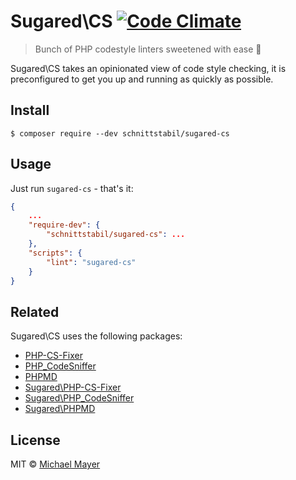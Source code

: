 # Sugared\CS [![Code Climate](https://codeclimate.com/github/schnittstabil/sugared-cs/badges/gpa.svg)](https://codeclimate.com/github/schnittstabil/sugared-cs)

> Bunch of PHP codestyle linters sweetened with ease :cherries:

Sugared\CS takes an opinionated view of code style checking, it is preconfigured to get you up and running as quickly as possible.

## Install

```
$ composer require --dev schnittstabil/sugared-cs
```

## Usage

Just run `sugared-cs` - that's it:

```json
{
    ...
    "require-dev": {
        "schnittstabil/sugared-cs": ...
    },
    "scripts": {
        "lint": "sugared-cs"
    }
}
```

## Related

Sugared\CS uses the following packages:

* [PHP-CS-Fixer](https://github.com/FriendsOfPHP/PHP-CS-Fixer)
* [PHP_CodeSniffer](https://github.com/squizlabs/PHP_CodeSniffer)
* [PHPMD](https://github.com/phpmd/phpmd)
* [Sugared\PHP-CS-Fixer](https://github.com/schnittstabil/sugared-php-cs-fixer/)
* [Sugared\PHP_CodeSniffer](https://github.com/schnittstabil/sugared-php_codesniffer)
* [Sugared\PHPMD](https://github.com/schnittstabil/sugared-phpmd)

## License

MIT © [Michael Mayer](http://schnittstabil.de)
